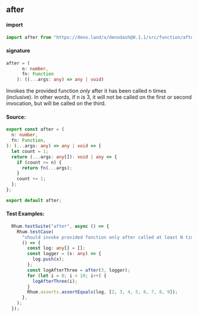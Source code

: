 
## after

#### import
```typescript
import after from "https://deno.land/x/denodash@0.1.1/src/function/after.ts"
```

#### signature
```typescript
after = (
      n: number,
      fn: Function
    ): ((...args: any) => any | void)
```

Invokes the provided function *only* after it has been called n times (inclusive). In other words, if n is 3, it will not be called on the first or second invocation, but will be called on the third.

#### Source:

```typescript
export const after = (
  n: number,
  fn: Function,
): (...args: any) => any | void => {
  let count = 1;
  return (...args: any[]): void | any => {
    if (count >= n) {
      return fn(...args);
    }
    count += 1;
  };
};

export default after;

```

#### Test Examples: 

```typescript
  Rhum.testSuite("after", async () => {
    Rhum.testCase(
      "should invoke provided function only after called at least N times",
      () => {
        const log: any[] = [];
        const logger = (x: any) => {
          log.push(x);
        };
        const logAfterThree = after(3, logger);
        for (let i = 0; i < 10; i++) {
          logAfterThree(i);
        }
        Rhum.asserts.assertEquals(log, [2, 3, 4, 5, 6, 7, 8, 9]);
      },
    );
  });
```

  